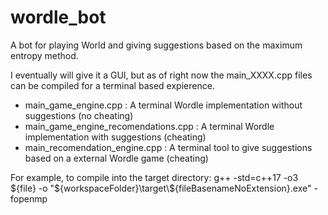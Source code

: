 # wordle_bot
A bot for playing World and giving suggestions based on the maximum entropy method.

I eventually will give it a GUI, but as of right now the main_XXXX.cpp files can be compiled for a terminal based expierence.

- main_game_engine.cpp : A terminal Wordle implementation without suggestions (no cheating)
- main_game_engine_recomendations.cpp : A terminal Wordle implementation with suggestions (cheating)
- main_recomendation_engine.cpp : A terminal tool to give suggestions based on a external Wordle game (cheating)

For example, to compile into the target directory:
g++ -std=c++17 -o3 ${file} -o "${workspaceFolder}\\target\\${fileBasenameNoExtension}.exe" -fopenmp


